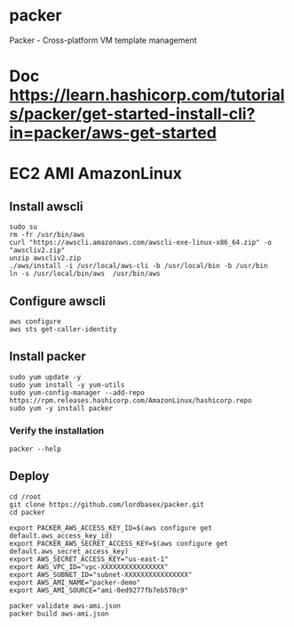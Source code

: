 # packer
Packer - Cross-platform VM template management

# Doc https://learn.hashicorp.com/tutorials/packer/get-started-install-cli?in=packer/aws-get-started

# EC2 AMI AmazonLinux


## Install awscli
```
sudo su
rm -fr /usr/bin/aws
curl "https://awscli.amazonaws.com/awscli-exe-linux-x86_64.zip" -o "awscliv2.zip"
unzip awscliv2.zip
./aws/install -i /usr/local/aws-cli -b /usr/local/bin -b /usr/bin
ln -s /usr/local/bin/aws  /usr/bin/aws
```

## Configure awscli
```
aws configure
aws sts get-caller-identity
```

## Install packer
```
sudo yum update -y
sudo yum install -y yum-utils
sudo yum-config-manager --add-repo https://rpm.releases.hashicorp.com/AmazonLinux/hashicorp.repo
sudo yum -y install packer
```

### Verify the installation
```
packer --help
```

## Deploy
```
cd /root
git clone https://github.com/lordbasex/packer.git
cd packer

export PACKER_AWS_ACCESS_KEY_ID=$(aws configure get default.aws_access_key_id)
export PACKER_AWS_SECRET_ACCESS_KEY=$(aws configure get default.aws_secret_access_key)
export AWS_SECRET_ACCESS_KEY="us-east-1"
export AWS_VPC_ID="vpc-XXXXXXXXXXXXXXXX"
export AWS_SUBNET_ID="subnet-XXXXXXXXXXXXXXXX"
export AWS_AMI_NAME="packer-demo"
export AWS_AMI_SOURCE="ami-0ed9277fb7eb570c9"

packer validate aws-ami.json
packer build aws-ami.json
```

